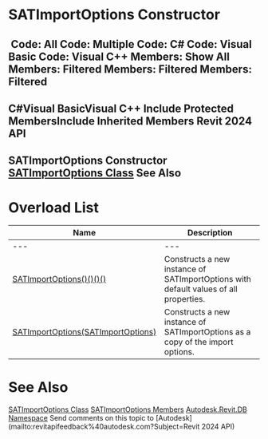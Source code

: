 # SATImportOptions Constructor

﻿
 Code: All Code: Multiple Code: C# Code: Visual Basic Code: Visual C++  Members: Show All Members: Filtered Members: Filtered Members: Filtered   
---  
C#Visual BasicVisual C++
Include Protected MembersInclude Inherited Members
Revit 2024 API  
---  
SATImportOptions Constructor   
[SATImportOptions Class](ae7fbb19-3fdd-0f5e-6b11-a5301e134922.md "SATImportOptions Class") See Also  
---  
# Overload List
| Name | Description |
| --- | --- |
| --- | --- | --- |
| [SATImportOptions()()()()](7053066d-9b6f-4012-42b6-60133e2db38e.md "SATImportOptions Constructor") | Constructs a new instance of SATImportOptions with default values of all properties. |
| [SATImportOptions(SATImportOptions)](66b5296e-7bfb-c028-3214-6fb99499fd40.md "SATImportOptions Constructor \(SATImportOptions\)") | Constructs a new instance of SATImportOptions as a copy of the import options. |

# See Also
[SATImportOptions Class](ae7fbb19-3fdd-0f5e-6b11-a5301e134922.md "SATImportOptions Class")
[SATImportOptions Members](498830f9-8e61-181d-eff6-095729b5f8f3.md "SATImportOptions Members")
[Autodesk.Revit.DB Namespace](87546ba7-461b-c646-cbb1-2cb8f5bff8b2.md "Autodesk.Revit.DB Namespace")
Send comments on this topic to [Autodesk](mailto:revitapifeedback%40autodesk.com?Subject=Revit 2024 API)